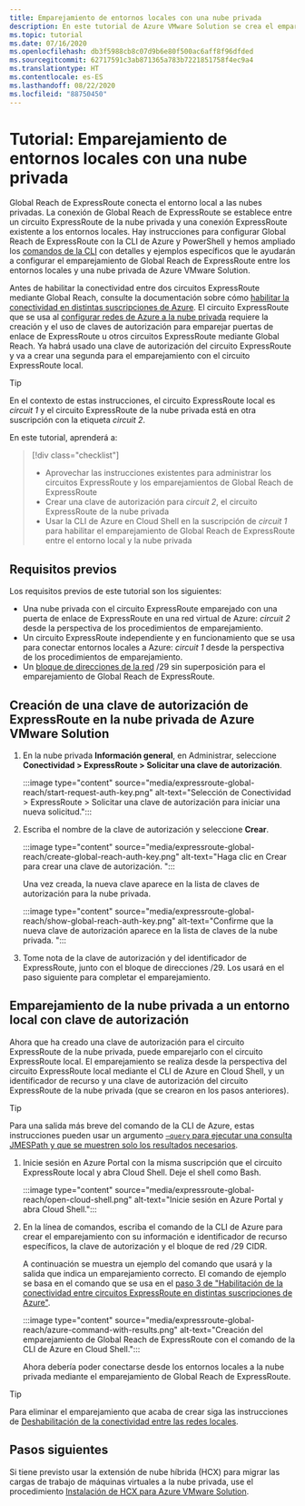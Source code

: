 ```yaml
---
title: Emparejamiento de entornos locales con una nube privada
description: En este tutorial de Azure VMware Solution se crea el emparejamiento de Global Reach de ExpressRoute con una nube privada de Azure VMware Solution.
ms.topic: tutorial
ms.date: 07/16/2020
ms.openlocfilehash: db3f5988cb8c07d9b6e80f500ac6aff8f96dfded
ms.sourcegitcommit: 62717591c3ab871365a783b7221851758f4ec9a4
ms.translationtype: HT
ms.contentlocale: es-ES
ms.lasthandoff: 08/22/2020
ms.locfileid: "88750450"
---
```

# <a name="tutorial-peer-on-premises-environments-to-a-private-cloud"></a>Tutorial: Emparejamiento de entornos locales con una nube privada

Global Reach de ExpressRoute conecta el entorno local a las nubes privadas. La conexión de Global Reach de ExpressRoute se establece entre un circuito ExpressRoute de la nube privada y una conexión ExpressRoute existente a los entornos locales.  Hay instrucciones para configurar Global Reach de ExpressRoute con la CLI de Azure y PowerShell y hemos ampliado los [comandos de la CLI](../expressroute/expressroute-howto-set-global-reach-cli.md) con detalles y ejemplos específicos que le ayudarán a configurar el emparejamiento de Global Reach de ExpressRoute entre los entornos locales y una nube privada de Azure VMware Solution.   

Antes de habilitar la conectividad entre dos circuitos ExpressRoute mediante Global Reach, consulte la documentación sobre cómo [habilitar la conectividad en distintas suscripciones de Azure](../expressroute/expressroute-howto-set-global-reach-cli.md#enable-connectivity-between-expressroute-circuits-in-different-azure-subscriptions).  El circuito ExpressRoute que se usa al [configurar redes de Azure a la nube privada](tutorial-configure-networking.md) requiere la creación y el uso de claves de autorización para emparejar puertas de enlace de ExpressRoute u otros circuitos ExpressRoute mediante Global Reach. Ya habrá usado una clave de autorización del circuito ExpressRoute y va a crear una segunda para el emparejamiento con el circuito ExpressRoute local.

> [!TIP]
> En el contexto de estas instrucciones, el circuito ExpressRoute local es _circuit 1_ y el circuito ExpressRoute de la nube privada está en otra suscripción con la etiqueta _circuit 2_. 

En este tutorial, aprenderá a:

> [!div class="checklist"]
> * Aprovechar las instrucciones existentes para administrar los circuitos ExpressRoute y los emparejamientos de Global Reach de ExpressRoute
> * Crear una clave de autorización para _circuit 2_, el circuito ExpressRoute de la nube privada
> * Usar la CLI de Azure en Cloud Shell en la suscripción de _circuit 1_ para habilitar el emparejamiento de Global Reach de ExpressRoute entre el entorno local y la nube privada

## <a name="prerequisites"></a>Requisitos previos

Los requisitos previos de este tutorial son los siguientes:
- Una nube privada con el circuito ExpressRoute emparejado con una puerta de enlace de ExpressRoute en una red virtual de Azure: _circuit 2_ desde la perspectiva de los procedimientos de emparejamiento.
- Un circuito ExpressRoute independiente y en funcionamiento que se usa para conectar entornos locales a Azure: _circuit 1_ desde la perspectiva de los procedimientos de emparejamiento.
- Un [bloque de direcciones de la red](../expressroute/expressroute-routing.md#ip-addresses-used-for-peerings) /29 sin superposición para el emparejamiento de Global Reach de ExpressRoute.

## <a name="create-an-expressroute-authorization-key-in-the-azure-vmware-solution-private-cloud"></a>Creación de una clave de autorización de ExpressRoute en la nube privada de Azure VMware Solution

1. En la nube privada **Información general**, en Administrar, seleccione **Conectividad > ExpressRoute > Solicitar una clave de autorización**.

   :::image type="content" source="media/expressroute-global-reach/start-request-auth-key.png" alt-text="Selección de Conectividad > ExpressRoute > Solicitar una clave de autorización para iniciar una nueva solicitud.":::

2. Escriba el nombre de la clave de autorización y seleccione **Crear**. 

   :::image type="content" source="media/expressroute-global-reach/create-global-reach-auth-key.png" alt-text="Haga clic en Crear para crear una clave de autorización. ":::

   Una vez creada, la nueva clave aparece en la lista de claves de autorización para la nube privada. 

   :::image type="content" source="media/expressroute-global-reach/show-global-reach-auth-key.png" alt-text="Confirme que la nueva clave de autorización aparece en la lista de claves de la nube privada. ":::

3. Tome nota de la clave de autorización y del identificador de ExpressRoute, junto con el bloque de direcciones /29. Los usará en el paso siguiente para completar el emparejamiento. 

## <a name="peer-private-cloud-to-on-premises-using-authorization-key"></a>Emparejamiento de la nube privada a un entorno local con clave de autorización

Ahora que ha creado una clave de autorización para el circuito ExpressRoute de la nube privada, puede emparejarlo con el circuito ExpressRoute local.  El emparejamiento se realiza desde la perspectiva del circuito ExpressRoute local mediante el CLI de Azure en Cloud Shell, y un identificador de recurso y una clave de autorización del circuito ExpressRoute de la nube privada (que se crearon en los pasos anteriores).

> [!TIP]  
> Para una salida más breve del comando de la CLI de Azure, estas instrucciones pueden usar un argumento [`–query` para ejecutar una consulta JMESPath y que se muestren solo los resultados necesarios](https://docs.microsoft.com/cli/azure/query-azure-cli?view=azure-cli-latest).


1. Inicie sesión en Azure Portal con la misma suscripción que el circuito ExpressRoute local y abra Cloud Shell. Deje el shell como Bash.
 
   :::image type="content" source="media/expressroute-global-reach/open-cloud-shell.png" alt-text="Inicie sesión en Azure Portal y abra Cloud Shell.":::
 
2. En la línea de comandos, escriba el comando de la CLI de Azure para crear el emparejamiento con su información e identificador de recurso específicos, la clave de autorización y el bloque de red /29 CIDR. 

   A continuación se muestra un ejemplo del comando que usará y la salida que indica un emparejamiento correcto. El comando de ejemplo se basa en el comando que se usa en el [paso 3 de "Habilitación de la conectividad entre circuitos ExpressRoute en distintas suscripciones de Azure"](../expressroute/expressroute-howto-set-global-reach-cli.md#enable-connectivity-between-expressroute-circuits-in-different-azure-subscriptions).

   :::image type="content" source="media/expressroute-global-reach/azure-command-with-results.png" alt-text="Creación del emparejamiento de Global Reach de ExpressRoute con el comando de la CLI de Azure en Cloud Shell.":::
 
   Ahora debería poder conectarse desde los entornos locales a la nube privada mediante el emparejamiento de Global Reach de ExpressRoute.

> [!TIP]
> Para eliminar el emparejamiento que acaba de crear siga las instrucciones de [Deshabilitación de la conectividad entre las redes locales](../expressroute/expressroute-howto-set-global-reach-cli.md#disable-connectivity-between-your-on-premises-networks).


## <a name="next-steps"></a>Pasos siguientes

Si tiene previsto usar la extensión de nube híbrida (HCX) para migrar las cargas de trabajo de máquinas virtuales a la nube privada, use el procedimiento [Instalación de HCX para Azure VMware Solution](hybrid-cloud-extension-installation.md).


<!-- LINKS - external-->

<!-- LINKS - internal -->
